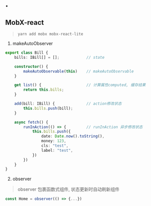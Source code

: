 # .

## MobX-react

> `yarn add mobx mobx-react-lite`

1. makeAutoObserver

```ts
export class Bill {
    bills: IBill[] = [];            // state

    constructor() {
        makeAutoObservable(this)    // makeAutoObservable
    }

    get list() {                    // 计算属性computed, 缓存结果
        return this.bills;
    }

    add(bill: IBill) {              // action修改状态
        this.bills.push(bill);
    }

    async fetch() {
        runInAction(() => {         // runInAction 异步修改状态
            this.bills.push({
                date: Date.now().toString(),
                money: 123,
                cls: "test",
                label: "test",
            })
        })
    }
}
```

2. observer

> observer 包裹函数式组件, 状态更新时自动刷新组件

```ts
const Home = observer(() => {...})

```

